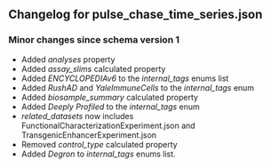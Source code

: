## Changelog for pulse_chase_time_series.json

### Minor changes since schema version 1
* Added *analyses* property
* Added *assay_slims* calculated property
* Added *ENCYCLOPEDIAv6* to the *internal_tags* enums list
* Added *RushAD* and *YaleImmuneCells* to the *internal_tags* enum
* Added *biosample_summary* calculated property
* Added *Deeply Profiled* to the *internal_tags* enum
* *related_datasets* now includes FunctionalCharacterizationExperiment.json and TransgenicEnhancerExperiment.json
* Removed *control_type* calculated property
* Added *Degron* to *internal_tags* enums list.
